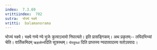 ```yaml
---
index:  7.3.69
vrittiindex:  702
sutra:  भोज्यं भक्ष्ये
vritti:  balamanorama 
---
```


भोज्यं भक्ष्ये। भक्ष्ये गम्ये ण्ये भुजेः कुत्वाऽभावो निपात्यते। इति प्रासङ्गिकम्। अथ प्रकृतम्-- लपिदभिभ्यां चेति। वार्तिकमिदम् `ऋहलोर्ण्य`दिति सूत्रस्थम्। `पोरदुपधा` दिति प्राप्तस्य ण्यदपवादस्य यतोऽपवादः। 

